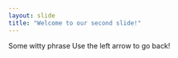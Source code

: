 ```yaml
---
layout: slide
title: "Welcome to our second slide!"
---
```

Some witty phrase
Use the left arrow to go back!
